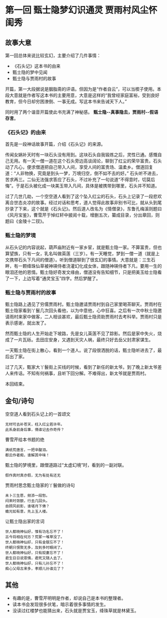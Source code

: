 # 第一回 甄士隐梦幻识通灵 贾雨村风尘怀闺秀

## 故事大意

第一回总体来说比较玄幻，主要介绍了几件事情：

* 《石头记》这本书的由来
* 甄士隐的梦中见闻
* 甄士隐与贾雨村的故事

开篇，第一大段据说是胭脂斋的评语。但因为是“作者自云”，可以当楔子使用。本段大意就是作者写这本书的主要用意，大意是这样的“我曾经家庭富裕，受到良好教育，但今日却穷困潦倒、一事无成。写这本书来告诫天下人。”

同时用了两个谐音开篇使此书充满了神秘感。 **甄士隐--真事隐去，贾雨村--假语存言**。

### 《石头记》的由来

首先是一段神话故事开篇，介绍《石头记》的来源。

传闻女娲补天时有一块石头没有用到。这块石头自我锻炼之后，灵性已通。感慨自己无用。有一天一僧一道在这个石头旁边高谈阔论，聊到了红尘的荣华富贵。石头动了凡心，便求僧道把自己带入人间，享受人间的富贵场、温柔乡。僧道回复道：“人非物换，究竟是到头一梦，万境归空，倒不如不去的好。” 石头听不进去，苦求再三。二仙无法强求答应了石头，不过补充了一句说道“不得意时，切莫后悔”。于是石头被化成一块美玉带入凡间，具体是被携带到哪里，石头并不知道。

过了几世几劫，一个空空道人看到了这个坠入红尘的石头，石头上记录了一段悲欢离合世态炎凉的故事。经过对话和思考，道人觉得此故事非别书可比，就从头到尾抄录了下来，这个就是《石头记》。然后道人改名为《情僧录》，东鲁孔梅溪则题曰《风月宝鉴》，曹雪芹于悼红轩中披阅十载，增删五次，纂成目录，分出章回，则题曰《金陵十二钗》。

### 甄士隐的梦境

从石头记的内容说起，葫芦庙附近有一家乡宦，就是甄士隐一家。不算富贵，但也算望族，只有一女，乳名叫做英莲（三岁）。有一天睡觉，梦到一僧一道（就是上文携带石头下凡间的僧道）。听到僧道聊到了很玄幻的事情。大意就是：三生石畔，有一颗绛珠仙草被神瑛侍者浇灌幻化成女体，跟随神瑛侍者下凡，要用一生的眼泪还他的恩情。甄士隐好奇发文缘由，僧道没有告知细节，只是把美玉给士隐看了一下，上边写着“通灵宝玉”四字。然后梦醒了。

### 甄士隐与贾雨村的故事

甄士隐路上遇见了穷儒贾雨村。甄士隐邀请贾雨村到自己家里喝茶聊天。贾雨村在甄士隐家看到丫鬟几次回头看他，以为中意他，心中狂喜。之后有一次中秋士隐邀请雨村来家中做客，二人相谈甚欢，最后甄士隐资助贾雨村去考科举。贾雨村只是表示感谢，就出发了。

然而甄士隐的人生开始走下坡路，先是女儿英莲不见了踪影。然后是家中失火，烧成了一片瓦砾。去田庄安身，又遇到天灾人祸，最终只好去岳父封肃家谋生。

一天甄士隐在街上散心，看到一个道人。说了段很洒脱的话，甄士隐听进去了，最后出了家。

过了几天，甄家大丫鬟街上买线的时候，看到了新任的新太爷。到了晚上新太爷差人来传话。不知有何祸事，且听下回分解。不难得出，新太爷就是贾雨村。

本回结束。

## 金句/诗句

空空道人看到石头记上的一首颂文

```shell
无材可去补苍天，枉入红尘若许年。　
此系身前身后事，倩谁记去作奇传？
```

曹雪芹给本书题的绝

```shell
满纸荒唐言，一把辛酸泪。
都云作者痴，谁解其中味！
```

甄士隐的梦境里，跟僧道路过“太虚幻境”时，看到的一副对联。

```shell
假作真时真亦假，无为有处有还无
```

贾雨村思念甄士隐家的丫鬟做的诗句

```shell
未卜三生愿，频添一段愁。
闷来时敛额，行去几回头。
自顾风前影，谁堪月下俦？
蟾光如有意，先上玉人楼。
```

让甄士隐出家的言词

```shell
世人都晓神仙好，惟有功名忘不了！
古今将相在何方？荒冢一堆草没了。
世人都晓神仙好，只有金银忘不了！
终朝只恨聚无多，及到多时眼闭了。
世人都晓神仙好，只有姣妻忘不了！
君生日日说恩情，君死又随人去了。
世人都晓神仙好，只有儿孙忘不了！
痴心父母古来多，孝顺儿孙谁见了？
```

## 其他

* 有趣的是，曹雪芹明明是作者，却说自己是本书的整理者。
* 读本书会发现很多伏笔，暗示着很多事情的发生。
* 没读过红楼梦也能猜出来，石头就是贾宝玉，绛珠草就是林黛玉。
